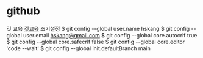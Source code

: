 # github
깃 교육
[깃교육](https://gist.github.com/wjddusl/014c8c2b46681d21568c94a382158ab1)
초기설정
$ git config --global user.name hskang
$ git config --global user.email hskang@gmail.com
$ git config --global core.autocrlf true
$ git config --global core.safecrlf false
$ git config --global core.editor 'code --wait'
$ git config --global init.defaultBranch main
